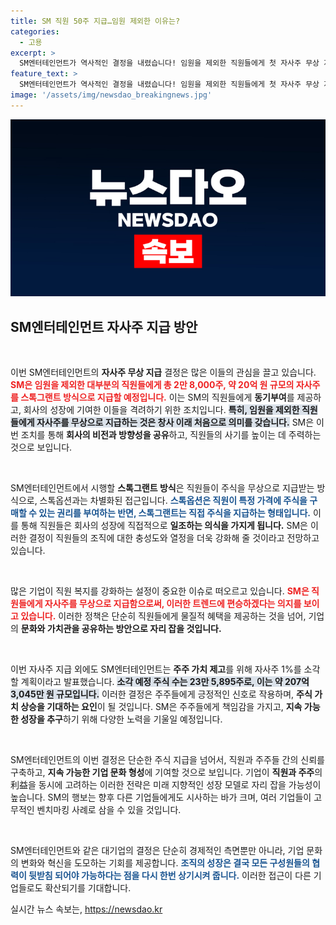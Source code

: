 ```yaml
---
title: SM 직원 50주 지급…임원 제외한 이유는?
categories:
  - 고용
excerpt: >
  SM엔터테인먼트가 역사적인 결정을 내렸습니다! 임원을 제외한 직원들에게 첫 자사주 무상 지급. 20억 원 규모의 스톡그랜트로 직원들에게 동기부여와 헌신을 다짐하고, 주주 가치를 높이기 위한 주식 소각도 예고했습니다. 클릭해서 더 알아보세요!
feature_text: >
  SM엔터테인먼트가 역사적인 결정을 내렸습니다! 임원을 제외한 직원들에게 첫 자사주 무상 지급. 20억 원 규모의 스톡그랜트로 직원들에게 동기부여와 헌신을 다짐하고, 주주 가치를 높이기 위한 주식 소각도 예고했습니다. 클릭해서 더 알아보세요!
image: '/assets/img/newsdao_breakingnews.jpg'
---
```


<p><img src="/assets/img/newsdao_breakingnews.jpg" alt="pcversion 속보" /></p>

<h2 data-ke-size="size26">SM엔터테인먼트 자사주 지급 방안</h2>

<p data-ke-size="size16">&nbsp;</p>

<p>이번 SM엔터테인먼트의 <strong>자사주 무상 지급</strong> 결정은 많은 이들의 관심을 끌고 있습니다. <b><span style="color: #ee2323;">SM은 임원을 제외한 대부분의 직원들에게 총 2만 8,000주, 약 20억 원 규모의 자사주를 스톡그랜트 방식으로 지급할 예정입니다.</span></b> 이는 SM의 직원들에게 <strong>동기부여</strong>를 제공하고, 회사의 성장에 기여한 이들을 격려하기 위한 조치입니다. <b><span style="background-color: #21538527;">특히, 임원을 제외한 직원들에게 자사주를 무상으로 지급하는 것은 창사 이래 처음으로 의미를 갖습니다.</span></b> SM은 이번 조치를 통해 <strong>회사의 비전과 방향성을 공유</strong>하고, 직원들의 사기를 높이는 데 주력하는 것으로 보입니다.</p>

<p data-ke-size="size16">&nbsp;</p>

<p>SM엔터테인먼트에서 시행할 <strong>스톡그랜트 방식</strong>은 직원들이 주식을 무상으로 지급받는 방식으로, 스톡옵션과는 차별화된 접근입니다. <b><span style="color: #1a5490;">스톡옵션은 직원이 특정 가격에 주식을 구매할 수 있는 권리를 부여하는 반면, 스톡그랜트는 직접 주식을 지급하는 형태입니다.</span></b> 이를 통해 직원들은 회사의 성장에 직접적으로 <strong>일조하는 의식을 가지게 됩니다.</strong> SM은 이러한 결정이 직원들의 조직에 대한 충성도와 열정을 더욱 강화해 줄 것이라고 전망하고 있습니다.</p>

<p data-ke-size="size16">&nbsp;</p>

<p>많은 기업이 직원 복지를 강화하는 설정이 중요한 이슈로 떠오르고 있습니다. <b><span style="color: #ee2323;">SM은 직원들에게 자사주를 무상으로 지급함으로써, 이러한 트렌드에 편승하겠다는 의지를 보이고 있습니다.</span></b> 이러한 정책은 단순히 직원들에게 물질적 혜택을 제공하는 것을 넘어, 기업의 <strong>문화와 가치관을 공유하는 방안으로 자리 잡을 것입니다.</strong></p>

<p data-ke-size="size16">&nbsp;</p>

<p>이번 자사주 지급 외에도 SM엔터테인먼트는 <strong>주주 가치 제고</strong>를 위해 자사주 1%를 소각할 계획이라고 발표했습니다. <b><span style="background-color: #21538527;">소각 예정 주식 수는 23만 5,895주로, 이는 약 207억 3,045만 원 규모입니다.</span></b> 이러한 결정은 주주들에게 긍정적인 신호로 작용하며, <strong>주식 가치 상승을 기대하는 요인</strong>이 될 것입니다. SM은 주주들에게 책임감을 가지고, <strong>지속 가능한 성장을 추구</strong>하기 위해 다양한 노력을 기울일 예정입니다.</p>

<p data-ke-size="size16">&nbsp;</p>

<p>SM엔터테인먼트의 이번 결정은 단순한 주식 지급을 넘어서, 직원과 주주들 간의 신뢰를 구축하고, <strong>지속 가능한 기업 문화 형성</strong>에 기여할 것으로 보입니다. 기업이 <strong>직원과 주주</strong>의利益을 동시에 고려하는 이러한 전략은 미래 지향적인 성장 모델로 자리 잡을 가능성이 높습니다. SM의 행보는 향후 다른 기업들에게도 시사하는 바가 크며, 여러 기업들이 고무적인 벤치마킹 사례로 삼을 수 있을 것입니다.</p>

<p data-ke-size="size16">&nbsp;</p>

<p>SM엔터테인먼트와 같은 대기업의 결정은 단순히 경제적인 측면뿐만 아니라, 기업 문화의 변화와 혁신을 도모하는 기회를 제공합니다. <b><span style="color: #1a5490;">조직의 성장은 결국 모든 구성원들의 협력이 뒷받침 되어야 가능하다는 점을 다시 한번 상기시켜 줍니다.</span></b> 이러한 접근이 다른 기업들로도 확산되기를 기대합니다.</p>
실시간 뉴스 속보는, <a href="https://newsdao.kr" rel="dofollow">https://newsdao.kr</a>


